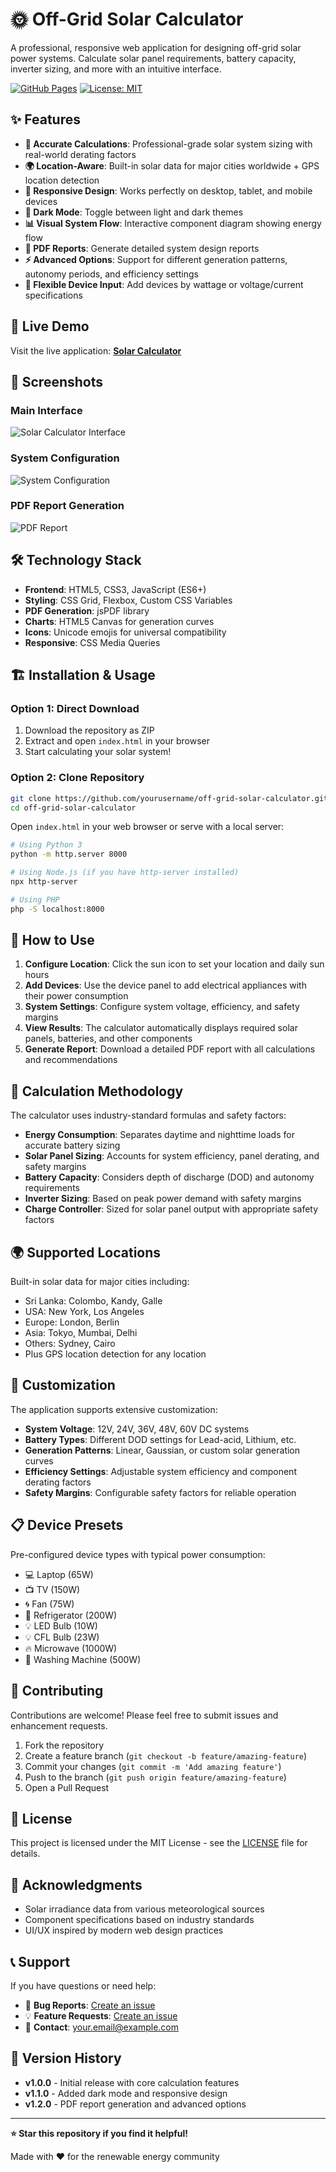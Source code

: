 # 🌞 Off-Grid Solar Calculator

A professional, responsive web application for designing off-grid solar power systems. Calculate solar panel requirements, battery capacity, inverter sizing, and more with an intuitive interface.

[![GitHub Pages](https://img.shields.io/badge/GitHub%20Pages-Live%20Demo-blue?style=for-the-badge&logo=github)](https://achintha96.github.io/off-grid-solar-calculator)
[![License: MIT](https://img.shields.io/badge/License-MIT-yellow.svg?style=for-the-badge)](https://opensource.org/licenses/MIT)

## ✨ Features

- **🎯 Accurate Calculations**: Professional-grade solar system sizing with real-world derating factors
- **🌍 Location-Aware**: Built-in solar data for major cities worldwide + GPS location detection
- **📱 Responsive Design**: Works perfectly on desktop, tablet, and mobile devices
- **🌙 Dark Mode**: Toggle between light and dark themes
- **📊 Visual System Flow**: Interactive component diagram showing energy flow
- **📄 PDF Reports**: Generate detailed system design reports
- **⚡ Advanced Options**: Support for different generation patterns, autonomy periods, and efficiency settings
- **🔧 Flexible Device Input**: Add devices by wattage or voltage/current specifications

## 🚀 Live Demo

Visit the live application: **[Solar Calculator](https://achintha96.github.io/off-grid-solar-calculator)**

## 📸 Screenshots

### Main Interface
![Solar Calculator Interface](screenshots/main-interface.png)

### System Configuration
![System Configuration](screenshots/system-config.png)

### PDF Report Generation
![PDF Report](screenshots/pdf-report.png)

## 🛠️ Technology Stack

- **Frontend**: HTML5, CSS3, JavaScript (ES6+)
- **Styling**: CSS Grid, Flexbox, Custom CSS Variables
- **PDF Generation**: jsPDF library
- **Charts**: HTML5 Canvas for generation curves
- **Icons**: Unicode emojis for universal compatibility
- **Responsive**: CSS Media Queries

## 🏗️ Installation & Usage

### Option 1: Direct Download
1. Download the repository as ZIP
2. Extract and open `index.html` in your browser
3. Start calculating your solar system!

### Option 2: Clone Repository
```bash
git clone https://github.com/yourusername/off-grid-solar-calculator.git
cd off-grid-solar-calculator
```

Open `index.html` in your web browser or serve with a local server:

```bash
# Using Python 3
python -m http.server 8000

# Using Node.js (if you have http-server installed)
npx http-server

# Using PHP
php -S localhost:8000
```

## 📖 How to Use

1. **Configure Location**: Click the sun icon to set your location and daily sun hours
2. **Add Devices**: Use the device panel to add electrical appliances with their power consumption
3. **System Settings**: Configure system voltage, efficiency, and safety margins
4. **View Results**: The calculator automatically displays required solar panels, batteries, and other components
5. **Generate Report**: Download a detailed PDF report with all calculations and recommendations

## 🧮 Calculation Methodology

The calculator uses industry-standard formulas and safety factors:

- **Energy Consumption**: Separates daytime and nighttime loads for accurate battery sizing
- **Solar Panel Sizing**: Accounts for system efficiency, panel derating, and safety margins
- **Battery Capacity**: Considers depth of discharge (DOD) and autonomy requirements
- **Inverter Sizing**: Based on peak power demand with safety margins
- **Charge Controller**: Sized for solar panel output with appropriate safety factors

## 🌍 Supported Locations

Built-in solar data for major cities including:
- Sri Lanka: Colombo, Kandy, Galle
- USA: New York, Los Angeles
- Europe: London, Berlin
- Asia: Tokyo, Mumbai, Delhi
- Others: Sydney, Cairo
- Plus GPS location detection for any location

## 🎨 Customization

The application supports extensive customization:

- **System Voltage**: 12V, 24V, 36V, 48V, 60V DC systems
- **Battery Types**: Different DOD settings for Lead-acid, Lithium, etc.
- **Generation Patterns**: Linear, Gaussian, or custom solar generation curves
- **Efficiency Settings**: Adjustable system efficiency and component derating factors
- **Safety Margins**: Configurable safety factors for reliable operation

## 📋 Device Presets

Pre-configured device types with typical power consumption:
- 💻 Laptop (65W)
- 📺 TV (150W)
- 🌀 Fan (75W)
- 🧊 Refrigerator (200W)
- 💡 LED Bulb (10W)
- 💡 CFL Bulb (23W)
- 🔥 Microwave (1000W)
- 👕 Washing Machine (500W)

## 🤝 Contributing

Contributions are welcome! Please feel free to submit issues and enhancement requests.

1. Fork the repository
2. Create a feature branch (`git checkout -b feature/amazing-feature`)
3. Commit your changes (`git commit -m 'Add amazing feature'`)
4. Push to the branch (`git push origin feature/amazing-feature`)
5. Open a Pull Request

## 📝 License

This project is licensed under the MIT License - see the [LICENSE](LICENSE) file for details.

## 🙏 Acknowledgments

- Solar irradiance data from various meteorological sources
- Component specifications based on industry standards
- UI/UX inspired by modern web design practices

## 📞 Support

If you have questions or need help:
- 🐛 **Bug Reports**: [Create an issue](https://github.com/yourusername/off-grid-solar-calculator/issues)
- 💡 **Feature Requests**: [Create an issue](https://github.com/yourusername/off-grid-solar-calculator/issues)
- 📧 **Contact**: your.email@example.com

## 🔄 Version History

- **v1.0.0** - Initial release with core calculation features
- **v1.1.0** - Added dark mode and responsive design
- **v1.2.0** - PDF report generation and advanced options

---

**⭐ Star this repository if you find it helpful!**

Made with ❤️ for the renewable energy community
